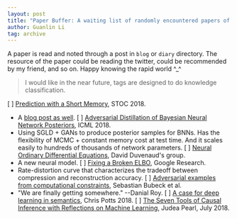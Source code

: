 ```yaml
---
layout: post
title: "Paper Buffer: A waiting list of randomly encountered papers of any interesting topics"
author: Guanlin Li
tag: archive
---
```


A paper is read and noted through a post in `blog` or `diary` directory. 
The resource of the paper could be reading the twitter, could be recommended by my friend, and so on. 
Happy knowing the rapid world ^_^

> I would like in the near future, tags are designed to do knowledge classification. 

[ ] [Prediction with a Short Memory](https://theory.stanford.edu/~valiant/papers/Pred_Mem.pdf), STOC 2018. 
  - A [blog post as well](https://theorydish.blog/2017/11/29/prediction-with-a-short-memory/). 
[ ] [Adversarial Distillation of Bayesian Neural Network Posteriors](https://arxiv.org/pdf/1806.10317.pdf), ICML 2018. 
  - Using SGLD + GANs to produce posterior samples for BNNs. Has the flexibility of MCMC + constant memory cost at test time. And it scales easily to hundreds of thousands of network parameters. 
[ ] [Neural Ordinary Differential Equations](https://arxiv.org/abs/1806.07366), David Duvenaud's group. 
  - A new neural model. 
[ ] [Fixing a Broken ELBO](https://arxiv.org/abs/1711.00464), Google Research. 
  - Rate-distortion curve that characterizes the tradeoff between compression and reconstruction accuracy. 
[ ] [Adversarial examples from computational constraints](https://arxiv.org/pdf/1805.10204.pdf), Sebastian Bubeck et al. 
  - "We are finally getting somewhere." --Danial Roy. 
[ ] [A case for deep learning in semantics](http://web.stanford.edu/~cgpotts/temp/pater-commentary-by-potts.pdf), Chris Potts 2018. 
[ ] [The Seven Tools of Causal Inference with Reflections on Machine Learning](http://ftp.cs.ucla.edu/pub/stat_ser/r481.pdf), Judea Pearl, July 2018. 
